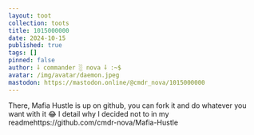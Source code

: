 ```yaml
---
layout: toot
collection: toots
title: 1015000000
date: 2024-10-15
published: true
tags: []
pinned: false
author: ⸸ commander ░ nova ⸸ :~$
avatar: /img/avatar/daemon.jpeg
mastodon: https://mastodon.online/@cmdr_nova/1015000000
---
```


There, Mafia Hustle is up on github, you can fork it and do whatever you want with it 😂 I detail why I decided not to in my readmehttps://github.com/cmdr-nova/Mafia-Hustle
